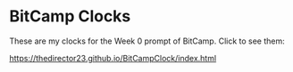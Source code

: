 # BitCamp Clocks
These are my clocks for the Week 0 prompt of BitCamp. Click to see them:

https://thedirector23.github.io/BitCampClock/index.html
